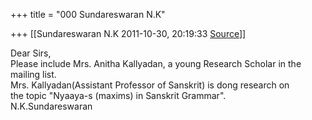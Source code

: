 +++
title = "000 Sundareswaran N.K"

+++
[[Sundareswaran N.K	2011-10-30, 20:19:33 [Source](https://groups.google.com/g/bvparishat/c/QxnxOTXV3lU)]]



Dear Sirs,  
Please include Mrs. Anitha Kallyadan, a young Research Scholar in the  
mailing list.  
Mrs. Kallyadan(Assistant Professor of Sanskrit) is dong research on  
the topic "Nyaaya-s (maxims) in Sanskrit Grammar".  
N.K.Sundareswaran  

